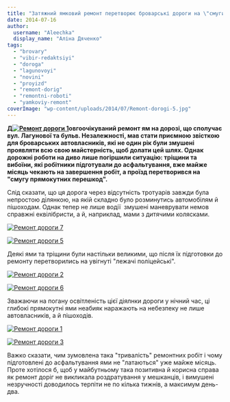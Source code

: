 ```yaml
---
title: "Затяжний ямковий ремонт перетворює броварські дороги на \"смуги прямокутних перешкод\""
date: 2014-07-16
author: 
  username: "Aleechka"
  display_name: "Аліна Дяченко"
tags: 
  - "brovary"
  - "vibir-redaktsiyi"
  - "doroga"
  - "lagunovoyi"
  - "novini"
  - "proyizd"
  - "remont-dorig"
  - "remontni-roboti"
  - "yamkoviy-remont"
coverImage: "wp-content/uploads/2014/07/Remont-dorogi-5.jpg"
---
```


**Д[![Ремонт дороги 1](https://mpz.brovary.org/wp-content/uploads/2014/07/Remont-dorogi-1.jpg)](https://mpz.brovary.org/wp-content/uploads/2014/07/Remont-dorogi-1.jpg)овгоочікуваний ремонт ям на дорозі, що сполучає вул. Лагунової та бульв. Незалежності, мав стати приємною звісткою для броварських автовласників, які не один рік були змушені проявляти всю свою майстерність, щоб долати цей шлях. Однак дорожні роботи на диво лише погіршили ситуацію: тріщини та вибоїни, які робітники підготували до асфальтування, вже майже місяць чекають на завершення робіт, а проїзд перетворився на "смугу прямокутних перешкод".**

Слід сказати, що ця дорога через відсутність тротуарів завжди була непростою ділянкою, на якій складно було розминутись автомобілям й пішоходам. Однак тепер не лише водії  змушені маневрувати немов справжні еквілібристи, а й, наприклад, мами з дитячими колясками.

[![Ремонт дороги 7](https://mpz.brovary.org/wp-content/uploads/2014/07/Remont-dorogi-7.jpg)](https://mpz.brovary.org/wp-content/uploads/2014/07/Remont-dorogi-7.jpg)

[![Ремонт дороги 5](https://mpz.brovary.org/wp-content/uploads/2014/07/Remont-dorogi-5.jpg)](https://mpz.brovary.org/wp-content/uploads/2014/07/Remont-dorogi-5.jpg)

Деякі ями та тріщини були настільки великими, що після їх підготовки до ремонту перетворились на увігнуті "лежачі поліцейські".

[![Ремонт дороги 2](https://mpz.brovary.org/wp-content/uploads/2014/07/Remont-dorogi-2.jpg)](https://mpz.brovary.org/wp-content/uploads/2014/07/Remont-dorogi-2.jpg)

[![Ремонт дороги 6](https://mpz.brovary.org/wp-content/uploads/2014/07/Remont-dorogi-6.jpg)](https://mpz.brovary.org/wp-content/uploads/2014/07/Remont-dorogi-6.jpg)

Зважаючи на погану освітленість цієї діялнки дороги у нічний час, ці глибокі прямокутні ями неабияк наражають на небезпеку не лише автовласників, а й пішоходів.

[![Ремонт дороги 1](https://mpz.brovary.org/wp-content/uploads/2014/07/Remont-dorogi-1.jpg)](https://mpz.brovary.org/wp-content/uploads/2014/07/Remont-dorogi-1.jpg)

[![Ремонт дороги 3](https://mpz.brovary.org/wp-content/uploads/2014/07/Remont-dorogi-3.jpg)](https://mpz.brovary.org/wp-content/uploads/2014/07/Remont-dorogi-3.jpg)

Важко сказати, чим зумовлена така "тривалість" ремонтних робіт і чому підготовлені до асфальтування ями не "латаються" уже майже місяць. Проте хотілося б, щоб у майбутньому така позитивна й корисна справа як ремонт доріг не викликала роздратування у мешканців, і вимушені незручності доводилось терпіти не по кілька тижнів, а максимум день-два.
